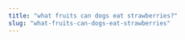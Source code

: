 ```yaml
---
title: "what fruits can dogs eat strawberries?"
slug: "what-fruits-can-dogs-eat-strawberries"
---
```


